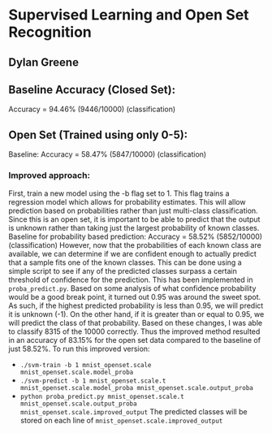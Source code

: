 # Supervised Learning and Open Set Recognition
## Dylan Greene

## Baseline Accuracy (Closed Set):
Accuracy = 94.46% (9446/10000) (classification)

## Open Set (Trained using only 0-5):
Baseline: Accuracy = 58.47% (5847/10000) (classification)
### Improved approach:
First, train a new model using the -b flag set to 1. This flag trains a regression model which allows for probability estimates. This will allow prediction based on probabilities rather than just multi-class classification. Since this is an open set, it is important to be able to predict that the output is unknown rather than taking just the largest probability of known classes.
Baseline for probability based prediction: Accuracy = 58.52% (5852/10000) (classification)
However, now that the probabilities of each known class are available, we can determine if we are confident enough to actually predict that a sample fits one of the known classes.
This can be done using a simple script to see if any of the predicted classes surpass a certain threshold of confidence for the prediction. This has been implemented in `proba_predict.py`.
Based on some analysis of what confidence probability would be a good break point, it turned out 0.95 was around the sweet spot. As such, if the highest predicted probability is less than 0.95, we will predict it is unknown (-1). On the other hand, if it is greater than or equal to 0.95, we will predict the class of that probability.
Based on these changes, I was able to classify 8315 of the 10000 correctly. Thus the improved method resulted in an accuracy of 83.15% for the open set data compared to the baseline of just 58.52%.
To run this improved version:
  * `./svm-train -b 1 mnist_openset.scale mnist_openset.scale.model_proba`
  * `./svm-predict -b 1 mnist_openset.scale.t mnist_openset.scale.model_proba mnist_openset.scale.output_proba`
  * `python proba_predict.py mnist_openset.scale.t mnist_openset.scale.output_proba mnist_openset.scale.improved_output`
The predicted classes will be stored on each line of `mnist_openset.scale.improved_output`
